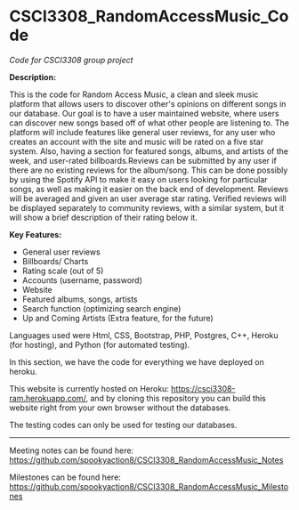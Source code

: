 # CSCI3308_RandomAccessMusic_Code
*Code for CSCI3308 group project*

**Description:**

This is the code for Random Access Music, a clean and sleek music platform that  allows users to discover other's opinions on 
different songs in our database. Our goal is to have a user maintained website, where users can discover new songs based off of what other people are listening to. The platform will include features like general user reviews, for any user who creates an account with the site and music will be rated on a five star system. Also, having a section for featured songs, albums, and artists of the week, and user-rated billboards.Reviews can be submitted by any user if there are no existing reviews for the album/song. This can be done possibly by using the Spotify API to make it easy on users looking for particular songs, as well as making it easier on the back end of development. Reviews will be averaged and given an user average star rating. Verified reviews will be displayed separately to community reviews, with a similar system, but it will show a brief description of their rating below it.

**Key Features:**
- General user reviews
- Billboards/ Charts
- Rating scale (out of 5)
- Accounts (username, password)
- Website
- Featured albums, songs, artists
- Search function (optimizing search engine)
- Up and Coming Artists (Extra feature, for the future)


Languages used were Html, CSS, Bootstrap, PHP, Postgres, C++, Heroku (for hosting), and Python (for automated testing).

In this section, we have the code for everything we have deployed on heroku. 

This website is currently hosted on Heroku: https://csci3308-ram.herokuapp.com/, 
and by cloning this repository you can build this website right from your own browser without the databases. 

The testing codes can only be used for testing our databases. 

------------------------------------------------------------------------------------------------------------------------------

Meeting notes can be found here: https://github.com/spookyaction8/CSCI3308_RandomAccessMusic_Notes

Milestones can be found here: https://github.com/spookyaction8/CSCI3308_RandomAccessMusic_Milestones
